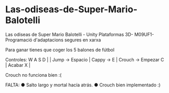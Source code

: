 # Las-odiseas-de-Super-Mario-Balotelli
Las odiseas de Super Mario Balotelli - Unity  Plataformas 3D-  M09UF1-Programació d'adaptacions segures en xarxa

Para ganar tienes que coger los 5 balones de fútbol

Controles:
W 
A 
S 
D | 
 | Jump -> Espacio
 | Cappy -> E 
 | Crouch -> Empezar C | 
          Acabar X  | 

Crouch no funciona bien :(

FALTA:
● Salto largo y mortal hacía atrás.
● Crouch bien implementado
:)
